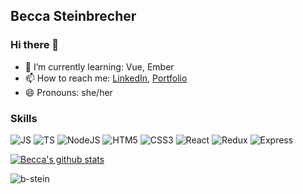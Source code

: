 ## Becca Steinbrecher
### Hi there 👋
- 🌱 I’m currently learning: Vue, Ember
- 📫 How to reach me: [LinkedIn](https://www.linkedin.com/in/becca-steinbrecher/), [Portfolio](https://alumni.turing.io/alumni/becca-steinbrecher)
- 😄 Pronouns: she/her

### Skills
![JS](https://img.shields.io/badge/javascript%20-%23323330.svg?&style=for-the-badge&logo=javascript&logoColor=%23F7DF1E)
![TS](https://img.shields.io/badge/typescript%20-%23007ACC.svg?&style=for-the-badge&logo=typescript&logoColor=white)
![NodeJS](https://img.shields.io/badge/node.js%20-%2343853D.svg?&style=for-the-badge&logo=node.js&logoColor=white)
![HTM5](https://img.shields.io/badge/html5%20-%23E34F26.svg?&style=for-the-badge&logo=html5&logoColor=white)
![CSS3](https://img.shields.io/badge/css3%20-%231572B6.svg?&style=for-the-badge&logo=css3&logoColor=white)
![React](https://img.shields.io/badge/react%20-%2320232a.svg?&style=for-the-badge&logo=react&logoColor=%2361DAFB)
![Redux](https://img.shields.io/badge/redux%20-%23593d88.svg?&style=for-the-badge&logo=redux&logoColor=white)
![Express](https://img.shields.io/badge/express.js%20-%23404d59.svg?&style=for-the-badge)


[![Becca's github stats](https://github-readme-stats.vercel.app/api?username=b-stein&theme=gruvbox)](https://github.com/anuraghazra/github-readme-stats)
<p><img align="left" src="https://github-readme-stats.vercel.app/api/top-langs/?username=b-stein&layout=compact" alt="b-stein" /></p>

